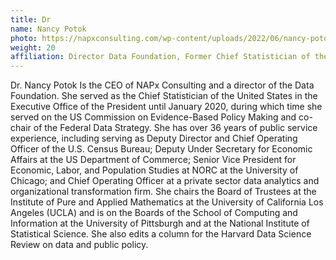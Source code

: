 ```yaml
---
title: Dr
name: Nancy Potok
photo: https://napxconsulting.com/wp-content/uploads/2022/06/nancy-potok.jpeg
weight: 20
affiliation: Director Data Foundation, Former Chief Statistician of the USA
---
```


Dr. Nancy Potok Is the CEO of NAPx Consulting and a director of the Data Foundation. She served as the Chief Statistician of the United States in the Executive Office of the President until January 2020, during which time she served on the US Commission on Evidence-Based Policy Making and co-chair of the Federal Data Strategy. She has over 36 years of public service experience, including serving as Deputy Director and Chief Operating Officer of the U.S. Census Bureau; Deputy Under Secretary for Economic Affairs at the US Department of Commerce; Senior Vice President for Economic, Labor, and Population Studies at NORC at the University of Chicago; and Chief Operating Officer at a private sector data analytics and organizational transformation firm. She chairs the Board of Trustees at the Institute of Pure and Applied Mathematics at the University of California Los Angeles (UCLA) and is on the Boards of the School of Computing and Information at the University of Pittsburgh and at the National Institute of Statistical Science. She also edits a column for the Harvard Data Science Review on data and public policy.
